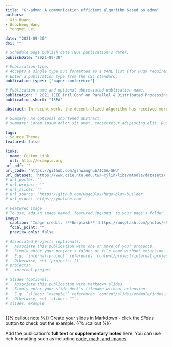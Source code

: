 ```yaml
---
title: "Gr-admm: A communication efficient algorithm based on admm"
authors:
- Xin Huang
- Guozheng Wang
- Yongmei Lei

date: "2021-09-30"
doi: ""

# Schedule page publish date (NOT publication's date).
publishDate: "2021-09-30"

# Publication type.
# Accepts a single type but formatted as a YAML list (for Hugo requirements).
# Enter a publication type from the CSL standard.
publication_types: ['paper-conference']

# Publication name and optional abbreviated publication name.
publication: " 2021 IEEE Intl Conf on Parallel & Distributed Processing with Applications, Big Data & Cloud Computing, Sustainable Computing & Communications, Social Computing & Networking (ISPA/BDCloud/SocialCom/SustainCom)"
publication_short: "ISPA"

abstract: In recent work, the decentralized algorithm has received more attention. In the centralized network, the worker nodes need to communicate with the central nodes, which results in the growth of communication traffic with the network expansion. Based on the purpose of reducing the communication costs in the distributed system, we proposed a decentralized algorithm based on ADMM - Grouping Ring All-Reduce ADMM (GR-ADMM) in this paper. First, GR-ADMM adopts decentralized architecture to avoid the problem of communication bottleneck in the central network. Second, to ensure the scalability of the distributed system, GR-ADMM introduces the Ring All-Reduce to the ADMM. Ring All-Reduce architecture has the advantage of its constant communication overhead. However, its performance is bounded by the stragglers (i.e., slow nodes). Third, GR-ADMM adopts the grouping strategy to alleviate the problem of stragglers. Experiments show that our algorithm has better convergence performance than QSGD and GADMM, especially in massive clusters. Compared with GADMM's, the overall communication cost of GR-ADMM is reduced by 72%.

# Summary. An optional shortened abstract.
# summary: Lorem ipsum dolor sit amet, consectetur adipiscing elit. Duis posuere tellus ac convallis placerat. Proin tincidunt magna sed ex sollicitudin condimentum.

tags:
- Source Themes
featured: false

links:
- name: Custom Link
  url: http://example.org
url_pdf: ''
url_code: 'https://github.com/gzhwanghub/ICSA-SHU'
url_dataset: 'https://www.csie.ntu.edu.tw/~cjlin/libsvmtools/datasets/'
# url_poster: ''
# url_project: ''
# url_slides: ''
# url_source: 'https://github.com/HugoBlox/hugo-blox-builder'
# url_video: 'https://youtube.com'

# Featured image
# To use, add an image named `featured.jpg/png` to your page's folder. 
image:
  caption: 'Image credit: [**Unsplash**](https://unsplash.com/photos/s9CC2SKySJM)'
  focal_point: ""
  preview_only: false

# Associated Projects (optional).
#   Associate this publication with one or more of your projects.
#   Simply enter your project's folder or file name without extension.
#   E.g. `internal-project` references `content/project/internal-project/index.md`.
#   Otherwise, set `projects: []`.
# projects:
# - internal-project

# Slides (optional).
#   Associate this publication with Markdown slides.
#   Simply enter your slide deck's filename without extension.
#   E.g. `slides: "example"` references `content/slides/example/index.md`.
#   Otherwise, set `slides: ""`.
# slides: example
---
```


{{% callout note %}}
Create your slides in Markdown - click the *Slides* button to check out the example.
{{% /callout %}}

Add the publication's **full text** or **supplementary notes** here. You can use rich formatting such as including [code, math, and images](https://docs.hugoblox.com/content/writing-markdown-latex/).